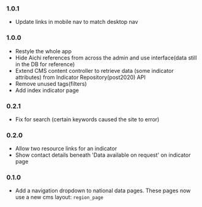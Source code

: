 ### 1.0.1

* Update links in mobile nav to match desktop nav

### 1.0.0

* Restyle the whole app
* Hide Aichi references from across the admin and use interface(data still in the DB for reference)
* Extend CMS content controller to retrieve data (some indicator attributes) from Indicator Repository(post2020) API
* Remove unused tags(filters)
* Add index indicator page

### 0.2.1

* Fix for search (certain keywords caused the site to error)

### 0.2.0

* Allow two resource links for an indicator
* Show contact details beneath 'Data available on request' on indicator page

### 0.1.0

* Add a navigation dropdown to national data pages. These pages now use a new cms layout: `region_page`
